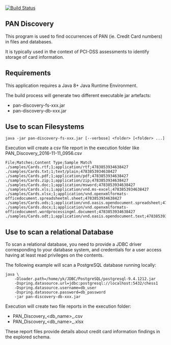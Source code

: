[![Build Status][travis-image]][travis-url]



## PAN Discovery

This program is used to find occurrences of PAN (ie. Credit Card numbers) in files and databases.

It is typically used in the context of PCI-DSS assessments to identify storage of card information.

## Requirements

This application requires a Java 8+ Java Runtime Environment.

The build process will generate two different executable jar artefacts:
* pan-discovery-fs-xxx.jar
* pan-discovery-db-xxx.jar



## Use to scan Filesystems

```
java -jar pan-discovery-fs-xxx.jar [--verbose] <folder> [<folder> ...]
```

Execution will create a csv file report in the execution folder like PAN_Discovery_2016-11-11_0956.csv

```
File;Matches;Content Type;Sample Match
./samples/Cards.rtf;1;application/rtf;4783853934638427
./samples/Cards.txt;1;text/plain;4783853934638427
./samples/Cards.pdf;1;application/pdf;4783853934638427
./samples/Cards.zip;1;application/zip;4783853934638427
./samples/Cards.doc;1;application/msword;4783853934638427
./samples/Cards.xls;1;application/vnd.ms-excel;4783853934638427
./samples/Cards.xlsx;1;application/vnd.openxmlformats-officedocument.spreadsheetml.sheet;4783853934638427
./samples/Cards.ods;1;application/vnd.oasis.opendocument.spreadsheet;4783853934638427
./samples/Cards.docx;1;application/vnd.openxmlformats-officedocument.wordprocessingml.document;4783853934638427
./samples/Cards.odt;1;application/vnd.oasis.opendocument.text;4783853934638427
```



## Use to scan a relational Database

To scan a relational database, you need to provide a JDBC driver corresponding to your
database system, and credentials for a user access having at least read privileges
on the contents.

The following example will scan a PostgreSQL database running locally:

```
java \
    -Dloader.path=/home/yk/JDBC/PostgreSQL/postgresql-9.4.1212.jar
    -Dspring.datasource.url=jdbc:postgresql://localhost:5432/chess1 
    -Dspring.datasource.username=db_user 
    -Dspring.datasource.password=db_password
    -jar pan-discovery-db-xxx.jar
```

Execution will create two file reports in the execution folder:
* PAN_Discovery_<db_name>_<date>.csv
* PAN_Discovery_<db_name>_<date>.xlsx

These report files provide details about credit card information
findings in the explored schema.

[travis-image]: https://travis-ci.org/alcibiade/pan-discovery.svg?branch=master
[travis-url]: https://travis-ci.org/alcibiade/pan-discovery
